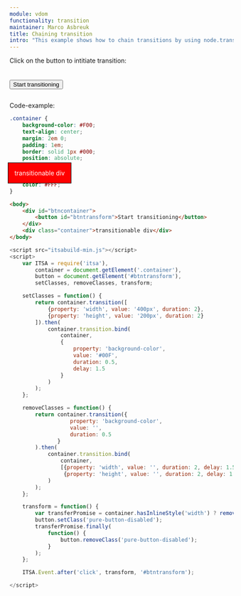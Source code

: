 ```yaml
---
module: vdom
functionality: transition
maintainer: Marco Asbreuk
title: Chaining transition
intro: "This example shows how to chain transitions by using node.transition()."
---
```


<style type="text/css">
    #btncontainer {
        margin: 2em 0;
        min-height: 2em;
    }
    #btncontainer button {
        margin-top: 0.5em;
    }
    .container {
        background-color: #F00;
        text-align: center;
        margin: 2em 0;
        padding: 1em;
        border: solid 1px #000;
        position: absolute;
        top: 28em;
        left: 16em;
        z-index: 1;
        color: #FFF;
    }
    .container.blue {
        background-color: #00F;
    }
    .container.big {
        height: 200px;
        width: 400px;
    }
    .body-content.module p.spaced {
        margin-top: 4em;
    }
</style>

Click on the button to intitiate transition:

<div id="btncontainer">
    <button id="btntransform" class="pure-button pure-button-primary pure-button-bordered">Start transitioning</button>
</div>

<div class="container">transitionable div</div>

<p class="spaced">Code-example:</p>

```css
.container {
    background-color: #F00;
    text-align: center;
    margin: 2em 0;
    padding: 1em;
    border: solid 1px #000;
    position: absolute;
    top: 28em;
    left: 16em;
    z-index: 1;
    color: #FFF;
}
```

```html
<body>
    <div id="btncontainer">
        <button id="btntransform">Start transitioning</button>
    </div>
    <div class="container">transitionable div</div>
</body>
```

```js
<script src="itsabuild-min.js"></script>
<script>
    var ITSA = require('itsa'),
        container = document.getElement('.container'),
        button = document.getElement('#btntransform'),
        setClasses, removeClasses, transform;

    setClasses = function() {
        return container.transition([
            {property: 'width', value: '400px', duration: 2},
            {property: 'height', value: '200px', duration: 2}
        ]).then(
            container.transition.bind(
                container,
                {
                    property: 'background-color',
                    value: '#00F',
                    duration: 0.5,
                    delay: 1.5
                }
            )
        );
    };

    removeClasses = function() {
        return container.transition({
                   property: 'background-color',
                   value: '',
                   duration: 0.5
               }
        ).then(
            container.transition.bind(
                container,
                [{property: 'width', value: '', duration: 2, delay: 1.5},
                 {property: 'height', value: '', duration: 2, delay: 1.5}]
            )
        );
    };

    transform = function() {
        var transferPromise = container.hasInlineStyle('width') ? removeClasses() : setClasses();
        button.setClass('pure-button-disabled');
        transferPromise.finally(
            function() {
                button.removeClass('pure-button-disabled');
            }
        );
    };

    ITSA.Event.after('click', transform, '#btntransform');

</script>
```

<script src="../../dist/itsabuild-min.js"></script>
<script>
    var ITSA = require('itsa'),
        container = document.getElement('.container'),
        button = document.getElement('#btntransform'),
        setClasses, removeClasses, transform;

    setClasses = function() {
        return container.transition([
            {property: 'width', value: '400px', duration: 2},
            {property: 'height', value: '200px', duration: 2}
        ]).then(
            container.transition.bind(
                container,
                {
                    property: 'background-color',
                    value: '#00F',
                    duration: 0.5,
                    delay: 1.5
                }
            )
        );
    };

    removeClasses = function() {
        return container.transition({
                   property: 'background-color',
                   value: '',
                   duration: 0.5
               }
        ).then(
            container.transition.bind(
                container,
                [{property: 'width', value: '', duration: 2, delay: 1.5},
                 {property: 'height', value: '', duration: 2, delay: 1.5}]
            )
        );
    };

    transform = function() {
        var transferPromise = container.hasInlineStyle('width') ? removeClasses() : setClasses();
        button.setClass('pure-button-disabled');
        transferPromise.finally(
            function() {
                button.removeClass('pure-button-disabled');
            }
        );
    };

    ITSA.Event.after('click', transform, '#btntransform');

</script>

